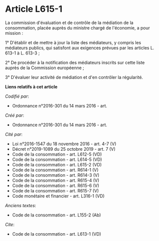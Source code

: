 # Article L615-1

La commission d'évaluation et de contrôle de la médiation de la consommation, placée auprès du ministre chargé de l'économie,
a pour mission : 

1° D'établir et de mettre à jour la liste des médiateurs, y compris les médiateurs publics, qui satisfont aux exigences
prévues par les articles L. 613-1 à L. 613-3 ; 

2° De procéder à la notification des médiateurs inscrits sur cette liste auprès de la Commission européenne ; 

3° D'évaluer leur activité de médiation et d'en contrôler la régularité.

**Liens relatifs à cet article**

_Codifié par_:

  - Ordonnance n°2016-301 du 14 mars 2016 - art.

_Créé par_:

  - Ordonnance n°2016-301 du 14 mars 2016 - art.

_Cité par_:

  - Loi n°2016-1547 du 18 novembre 2016 - art. 4-7 (V)
  - Décret n°2019-1089 du 25 octobre 2019 - art. 7 (V)
  - Code de la consommation - art. L612-5 (VD)
  - Code de la consommation - art. L614-5 (VD)
  - Code de la consommation - art. L615-2 (VD)
  - Code de la consommation - art. R614-1 (V)
  - Code de la consommation - art. R614-3 (V)
  - Code de la consommation - art. R615-4 (V)
  - Code de la consommation - art. R615-6 (V)
  - Code de la consommation - art. R615-7 (V)
  - Code monétaire et financier - art. L316-1 (VD)

_Anciens textes_:

  - Code de la consommation - art. L155-2 (Ab)

_Cite_:

  - Code de la consommation - art. L613-1 (VD)
